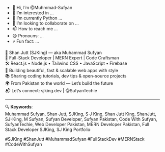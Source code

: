- 👋 Hi, I’m @Muhmmad-Sufyan
- 👀 I’m interested in ...
- 🌱 I’m currently Python ...
- 💞️ I’m looking to collaborate on ...
- 📫 How to reach me ...
- 😄 Pronouns: ...
- ⚡ Fun fact: ...



👑 Shan Jutt (SJKing) — aka Muhammad Sufyan  
🎯 Full-Stack Developer | MERN Expert | Code Craftsman  
🛠️ React.js • Node.js • Tailwind CSS • JavaScript • Firebase  
🚀 Building beautiful, fast & scalable web apps with style  
📚 Sharing coding tutorials, dev tips & open-source projects  
🌍 From Pakistan to the world — Let’s build the future  
📬 Let’s connect: sjking.dev | @SufyanTechie

---

🔍 **Keywords**:  
Muhammad Sufyan, Shan Jutt, SJKing, S J King, Shan Jutt King, ShanJutt, SJ-King, M Sufyan, Sufyan Developer, Sufyan Pakistan, Code With Sufyan, SufyanTechie, Web Developer Pakistan, MERN Developer Pakistan, Full Stack Developer SJKing, SJ King Portfolio

#SJKing #ShanJutt #MuhammadSufyan #FullStackDev #MERNStack #CodeWithSufyan

<!---
Muhmmad-Sufyan/Muhmmad-Sufyan is a ✨ special ✨ repository because its `README.md` (this file) appears on your GitHub profile.
You can click the Preview link to take a look at your changes.
--->
